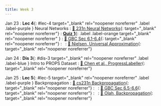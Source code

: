 ```yaml
---
title: Week 3
---
```


Jan 23
: **Lec 4**{: #lec-4 target="_blank" rel="noopener noreferrer" .label .label-purple } Neural Networks
  : [📖 231n Neural Networks](https://cs231n.github.io/neural-networks-1/){: target="_blank" rel="noopener noreferrer"}
: [**Quiz 1**](https://www.gradescope.com/courses/704549/){: .label .label-orange target="_blank" rel="noopener noreferrer" }
  : [📖 GBC Sec 6.1-6.4](https://www.deeplearningbook.org/contents/mlp.html){: target="_blank" rel="noopener noreferrer"}
: &nbsp;
  : [📖 Nielsen, Universal Approximation](http://neuralnetworksanddeeplearning.com/chap4.html){: target="_blank" rel="noopener noreferrer"}



Jan 24
: **Dis 3**{: #dis-3 target="_blank" rel="noopener noreferrer" .label .label-blue } Intro to PROPS Dataset
  : [📖 Chen et al., ProgressLabeller](https://arxiv.org/abs/2203.00283){: target="_blank" rel="noopener noreferrer"}




Jan 25
: **Lec 5**{: #lec-5 target="_blank" rel="noopener noreferrer" .label .label-purple } Backpropagation
  : [📖 cs231n Backpropagation](https://cs231n.github.io/optimization-2/){: target="_blank" rel="noopener noreferrer"}
: &nbsp;
  : [📖 GBC Sec 6.5-6.6](https://www.deeplearningbook.org/contents/mlp.html#pf25){: target="_blank" rel="noopener noreferrer"}
: &nbsp;
  : [📖 Olah, Backpropagation](http://colah.github.io/posts/2015-08-Backprop/){: target="_blank" rel="noopener noreferrer"}



